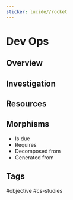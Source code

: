 ```yaml
---
sticker: lucide//rocket
---
```

# Dev Ops

## Overview
## Investigation

## Resources

## Morphisms
- Is due
- Requires
- Decomposed from
- Generated from

## Tags
#objective #cs-studies